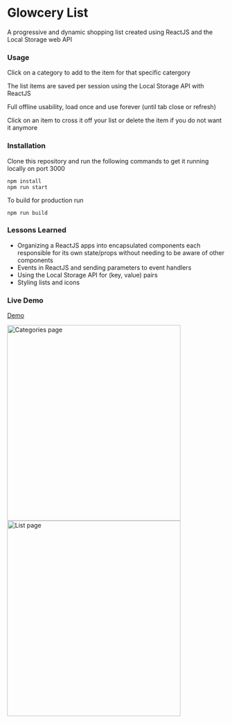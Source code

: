 # Glowcery List
A progressive and dynamic shopping list created using ReactJS and the Local Storage web API

### Usage
Click on a category to add to the item for that specific catergory

The list items are saved per session using the Local Storage API with ReactJS

Full offline usability, load once and use forever (until tab close or refresh)

Click on an item to cross it off your list or delete the item if you do not want it anymore

### Installation
Clone this repository and run the following commands to get it running locally on port 3000

```
npm install
npm run start
```

To build for production run
```
npm run build
```

### Lessons Learned
- Organizing a ReactJS apps into encapsulated components each responsible for its own state/props without needing to be aware of other components
- Events in ReactJS and sending parameters to event handlers
- Using the Local Storage API for (key, value) pairs
- Styling lists and icons

### Live Demo

[Demo](https://frosty-kowalevski-439bcc.netlify.com/)

<img src="https://i.ibb.co/Jkf6D1S/Screen-Shot-2019-04-27-at-12-32-57-PM.png" width="400" height="450" alt="Categories page">

<img src="https://i.ibb.co/g69qMRc/Screen-Shot-2019-04-27-at-12-33-32-PM.png" width="400" height="450" alt="List page">
